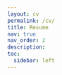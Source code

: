 ```yaml
---
layout: cv
permalink: /cv/
title: Resume
nav: true
nav_order: 2
description: 
toc:
  sidebar: left
---
```

